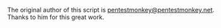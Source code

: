 The original author of this script is pentestmonkey@pentestmonkey.net. Thanks to him for this great work.
